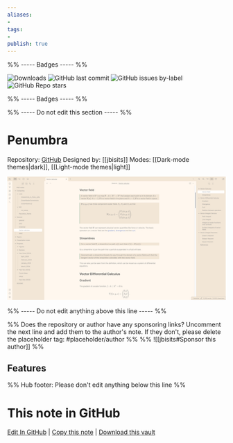 ```yaml
---
aliases:
- 
tags: 
- 
publish: true
---
```


%% ----- Badges ----- %%

![Downloads](https://img.shields.io/badge/downloads-1980-573E7A?style=for-the-badge&logo=)
![GitHub last commit](https://img.shields.io/github/last-commit/jbisits/penumbra-obsidian-theme?color=573E7A&label=last%20update&logo=github&style=for-the-badge)
![GitHub issues by-label](https://img.shields.io/github/issues/jbisits/penumbra-obsidian-theme/help%20wanted?color=573E7A&logo=github&style=for-the-badge) 
![GitHub Repo stars](https://img.shields.io/github/stars/jbisits/penumbra-obsidian-theme?color=573E7A&logo=github&style=for-the-badge)

%% ----- Badges ----- %%

%% ----- Do not edit this section ----- %%

# Penumbra

Repository: [GitHub](https://github.com/jbisits/penumbra-obsidian-theme)
Designed by: [[jbisits]]
Modes: [[Dark-mode themes|dark]], [[Light-mode themes|light]]



![screenshot](https://github.com/jbisits/penumbra-obsidian-theme/raw/HEAD/screenshot_light.png)

%% ----- Do not edit anything above this line ----- %% 

%% Does the repository or author have any sponsoring links? Uncomment the next line and add them to the author's note. If they don't, please delete the placeholder tag: #placeholder/author %%
%% ![[jbisits#Sponsor this author]] %%


## Features



%% Hub footer: Please don't edit anything below this line %%

# This note in GitHub

<span class="git-footer">[Edit In GitHub](https://github.dev/obsidian-community/obsidian-hub/blob/main/02%20-%20Community%20Expansions/02.05%20All%20Community%20Expansions/Themes/Penumbra.md "git-hub-edit-note") | [Copy this note](https://raw.githubusercontent.com/obsidian-community/obsidian-hub/main/02%20-%20Community%20Expansions/02.05%20All%20Community%20Expansions/Themes/Penumbra.md "git-hub-copy-note") | [Download this vault](https://github.com/obsidian-community/obsidian-hub/archive/refs/heads/main.zip "git-hub-download-vault") </span>
